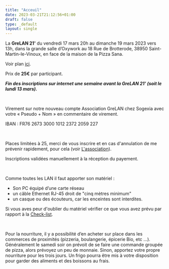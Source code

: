 ```yaml
---
title: "Acceuil"
date: 2023-03-21T21:12:56+01:00
draft: false
type: _default
layout: single
---
```


La __GreLAN 21'__ du vendredi 17 mars 20h au dimanche 19 mars 2023 vers 13h, dans la grande salle d’Oxywork au 18 Rue de Brotterode, 38950 Saint-Martin-le-Vinoux, en face de la maison de la Pizza Sana.

Voir plan [ici](/map/).

Prix de __25€__ par participant.

***Fin des inscriptions sur internet une semaine avant la GreLAN 21' (soit le lundi 13 mars).***

&nbsp;

Virement sur notre nouveau compte Association GreLAN chez Sogexia avec votre « Pseudo + Nom » en commentaire de virement.

IBAN : FR76 2673 3000 1012 2372 2059 227

&nbsp;

Places limitées à 25, merci de vous inscrire et en cas d'annulation de me prévenir rapidement, pour cela (voir [L'association](/about/)).

Inscriptions validées manuellement à la réception du payement.

&nbsp;

Comme toutes les LAN il faut apporter son matériel :
 - Son PC équipé d’une carte réseau
 - un câble Ethernet RJ-45 droit de "cinq mètres minimum" 
 - un casque ou des écouteurs, car les enceintes sont interdites. 

Si vous aves peur d'oublier du matériel vérifier ce que vous avez prévu par rapport à la [Check-list](/check-list.pdf).

&nbsp;

Pour la nourriture, il y a possibilité d’en acheter sur place dans les commerces de proximités (pizzeria, boulangerie, épicerie Bio, etc ...).
Généralement le samedi soir on prévoit de se faire une commande groupée de pizza, alors prévoyez un peu de monnaie.
Sinon, apportez votre propre nourriture pour les trois jours. Un frigo pourra être mis à votre disposition pour garder des aliments et des boissons au frais.
